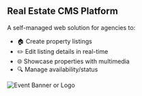 ## Real Estate CMS Platform
A self-managed web solution for agencies to:
- 🏠 Create property listings
- ✏️ Edit listing details in real-time
- 🌐 Showcase properties with multimedia
- 🔍 Manage availability/status

![Event Banner or Logo](https://i.ibb.co/XfDw6TMg/Real-State.png)  
